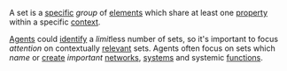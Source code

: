 A set is a [specific](https://github.com/gcassel/Modular-Organization-Terminology/blob/master/terms/specific.md) *group* of [elements](https://github.com/gcassel/Modular-Organization-Terminology/blob/master/terms/element.md) which share at least one [property](https://github.com/gcassel/Modular-Organization-Terminology/blob/master/terms/property.md) within a specific [context](https://github.com/gcassel/Modular-Organization-Terminology/blob/master/terms/context.md).

[Agents](https://github.com/gcassel/Modular-Organization-Terminology/blob/master/terms/agent.md) could [identify](https://github.com/gcassel/Modular-Organization-Terminology/blob/master/terms/identify.md) a *limit*less number of sets, so it's important to focus *attention* on contextually [relevant](https://github.com/gcassel/Modular-Organization-Terminology/blob/master/terms/relevance.md) sets.  Agents often focus on sets which *name* or [create](https://github.com/gcassel/Modular-Organization-Terminology/blob/master/terms/creation.md) *important* [networks](https://github.com/gcassel/Modular-Organization-Terminology/blob/master/terms/network.md), [systems](https://github.com/gcassel/Modular-Organization-Terminology/blob/master/terms/system.md) and systemic [functions](https://github.com/gcassel/Modular-Organization-Terminology/blob/master/terms/function.md). 
